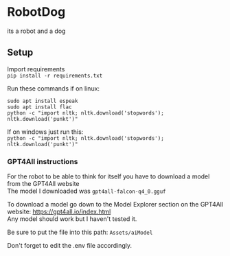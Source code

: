 # RobotDog
its a robot and a dog
## Setup
Import requirements  
`pip install -r requirements.txt`  
  
Run these commands if on linux:  
```
sudo apt install espeak  
sudo apt install flac  
python -c "import nltk; nltk.download('stopwords'); nltk.download('punkt')"
```
If on windows just run this:  
`python -c "import nltk; nltk.download('stopwords'); nltk.download('punkt')"`

### GPT4All instructions
For the robot to be able to think for itself you have to download a model from the GPT4All website  
The model I downloaded was `gpt4all-falcon-q4_0.gguf`  

To download a model go down to the Model Explorer section on the GPT4All website: https://gpt4all.io/index.html  
Any model should work but I haven't tested it.  

Be sure to put the file into this path: `Assets/aiModel`  
  
Don't forget to edit the .env file accordingly.
